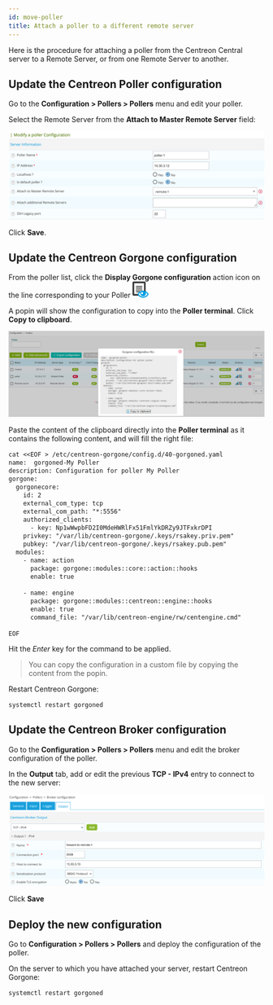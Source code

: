 ```yaml
---
id: move-poller
title: Attach a poller to a different remote server
---
```


Here is the procedure for attaching a poller from the Centreon Central server to a Remote Server, or from one Remote Server
to another.

## Update the Centreon Poller configuration

Go to the **Configuration > Pollers > Pollers** menu and edit your poller.

Select the Remote Server from the **Attach to Master Remote Server** field:

![image](../../assets/monitoring/monitoring-servers/move_poller_conf_1.png)

Click **Save**.

## Update the Centreon Gorgone configuration

From the poller list, click the **Display Gorgone configuration** action
icon on the line corresponding to your Poller ![image](../../assets/monitoring/monitoring-servers/gorgone-configuration.png#thumbnail1)

A popin will show the configuration to copy into the **Poller terminal**.
Click **Copy to clipboard**.

![image](../../assets/monitoring/monitoring-servers/poller-gorgone-display-config.png)

Paste the content of the clipboard directly into the **Poller terminal** as it
contains the following content, and will fill the right file:

``` shell
cat <<EOF > /etc/centreon-gorgone/config.d/40-gorgoned.yaml
name:  gorgoned-My Poller
description: Configuration for poller My Poller
gorgone:
  gorgonecore:
    id: 2
    external_com_type: tcp
    external_com_path: "*:5556"
    authorized_clients:
      - key: Np1wWwpbFD2I0MdeHWRlFx51FmlYkDRZy9JTFxkrDPI
    privkey: "/var/lib/centreon-gorgone/.keys/rsakey.priv.pem"
    pubkey: "/var/lib/centreon-gorgone/.keys/rsakey.pub.pem"
  modules:
    - name: action
      package: gorgone::modules::core::action::hooks
      enable: true

    - name: engine
      package: gorgone::modules::centreon::engine::hooks
      enable: true
      command_file: "/var/lib/centreon-engine/rw/centengine.cmd"

EOF
```

Hit the *Enter* key for the command to be applied.

> You can copy the configuration in a custom file by copying the content from
> the popin.

Restart Centreon Gorgone:
```shell
systemctl restart gorgoned
```

## Update the Centreon Broker configuration

Go to the **Configuration > Pollers > Pollers** menu and edit the broker configuration of the poller.

In the **Output** tab, add or edit the previous **TCP - IPv4** entry to connect to the new server:

![image](../../assets/monitoring/monitoring-servers/move_poller_conf_2.png)

Click **Save**

## Deploy the new configuration

Go to **Configuration > Pollers > Pollers** and deploy the configuration of the poller.

On the server to which you have attached your server, restart Centreon Gorgone:
```shell
systemctl restart gorgoned
```
